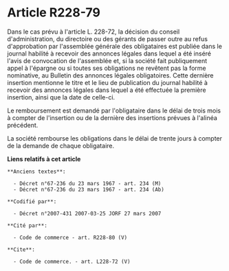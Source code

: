 # Article R228-79

Dans le cas prévu à l'article L. 228-72, la décision du conseil d'administration, du directoire ou des gérants de passer
outre au refus d'approbation par l'assemblée générale des obligataires est publiée dans le journal habilité à recevoir des
annonces légales dans lequel a été inséré l'avis de convocation de l'assemblée et, si la société fait publiquement appel à
l'épargne ou si toutes ses obligations ne revêtent pas la forme nominative, au Bulletin des annonces légales obligatoires.
Cette dernière insertion mentionne le titre et le lieu de publication du journal habilité à recevoir des annonces légales
dans lequel a été effectuée la première insertion, ainsi que la date de celle-ci.

Le remboursement est demandé par l'obligataire dans le délai de trois mois à compter de l'insertion ou de la dernière des
insertions prévues à l'alinéa précédent.

La société rembourse les obligations dans le délai de trente jours à compter de la demande de chaque obligataire.

**Liens relatifs à cet article**

	**Anciens textes**:

	  - Décret n°67-236 du 23 mars 1967 - art. 234 (M)
	  - Décret n°67-236 du 23 mars 1967 - art. 234 (Ab)

	**Codifié par**:

	  - Décret n°2007-431 2007-03-25 JORF 27 mars 2007

	**Cité par**:

	  - Code de commerce - art. R228-80 (V)

	**Cite**:

	  - Code de commerce. - art. L228-72 (V)
